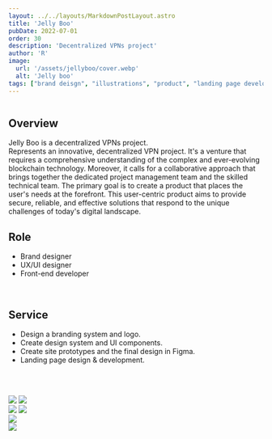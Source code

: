 ```yaml
---
layout: ../../layouts/MarkdownPostLayout.astro
title: 'Jelly Boo'
pubDate: 2022-07-01
order: 30
description: 'Decentralized VPNs project'
author: 'R'
image:
  url: '/assets/jellyboo/cover.webp'
  alt: 'Jelly boo'
tags: ["brand deisgn", "illustrations", "product", "landing page development"]
---
```


<Image class="w-full object-contain" srcset="/assets/jellyboo/cover.webp?w=1000 1000w, /assets/jellyboo/cover.webp?w=400 400w" sizes="400w" loading="lazy" />

## Overview
Jelly Boo is a decentralized VPNs project.<br>
Represents an innovative, decentralized VPN project. It's a venture that requires a comprehensive understanding of the complex and ever-evolving blockchain technology. Moreover, it calls for a collaborative approach that brings together the dedicated project management team and the skilled technical team. The primary goal is to create a product that places the user's needs at the forefront. This user-centric product aims to provide secure, reliable, and effective solutions that respond to the unique challenges of today's digital landscape.
<br>

## Role
<ul class="pl-8 marker:text-slate-400 dark:marker:text-neutral-500">
   <li class="mb-3">Brand designer</li>
   <li class="mb-3">UX/UI designer</li>
   <li class="mb-3">Front-end developer</li>
</ul>

<br>

## Service
<ul class="pl-8 marker:text-slate-400 dark:marker:text-neutral-500">
   <li class="mb-3">Design a branding system and logo.</li>
   <li class="mb-3">Create design system and UI components.</li>
   <li class="mb-3">Create site prototypes and the final design in Figma.</li>
   <li class="mb-3">Landing page design & development.</li>
</ul>

<br><br>

<div class="flex justify-start items-start w-full gap-2">
  <Image class="w-1/2 object-contain" src="/assets/jellyboo/jellyboo-1.webp" srcset="/assets/jellyboo/jellyboo-1.webp 1.5x, /assets/jellyboo/jellyboo-1.webp 2x" inferSize loading="lazy" />
  <Image class="w-1/2 object-contain" src="/assets/jellyboo/jellyboo-2.webp" srcset="/assets/jellyboo/jellyboo-2.webp 1.5x, /assets/jellyboo/jellyboo-2.webp 2x" inferSize loading="lazy" />
</div>

<div class="flex justify-start items-start w-full gap-2">
  <Image class="w-1/2 object-contain" src="/assets/jellyboo/jellyboo-3.webp" srcset="/assets/jellyboo/jellyboo-3.webp 1.5x, /assets/jellyboo/jellyboo-3.webp 2x" inferSize loading="lazy" />
  <Image class="w-1/2 object-contain" src="/assets/jellyboo/jellyboo-4.webp" srcset="/assets/jellyboo/jellyboo-4.webp 1.5x, /assets/jellyboo/jellyboo-4.webp 2x" inferSize loading="lazy" />
</div>

<div class="flex justify-start items-start w-full gap-2">
  <Image class="w-full object-contain" src="/assets/jellyboo/jellyboo-5.webp" srcset="/assets/jellyboo/jellyboo-5.webp 1.5x, /assets/jellyboo/jellyboo-5.webp 2x" inferSize loading="lazy" />
</div>
<div class="flex justify-start items-start w-full gap-2">
  <Image class="w-full object-contain" src="/assets/jellyboo/jellyboo-6.webp" srcset="/assets/jellyboo/jellyboo-6.webp 1.5x, /assets/jellyboo/jellyboo-6.webp 2x" inferSize loading="lazy" />
</div>